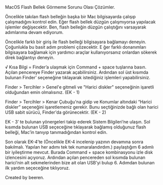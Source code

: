MacOS Flash Bellek Görmeme Sorunu Olası Çözümler.

Öncelikle takılan flash belleğin başka bir Mac bilgisayarda çalışıp çalışmadığını kontrol edin. 
Eğer flash bellek düzgün çalışmıyorsa yapılacak işlemler değişecektir. 
Ben, flash belleğin düzgün çalıştığını varsayarak adımlarıma devam ediyorum.


Öncelikle farklı bir giriş ile flash belleği bilgisayara bağlamayı deneyin. Çoğunlukla bu basit adım problemi çözecektir. E
ğer farklı donanımları bilgisayara bağlamak için yardımcı araçlar kullanıyorsanız onlardan sökerek direk bağlantıyı deneyin.

 √ Kısa Bilgi =  Finder’a ulaşmak için Command + space tuşlarına basın. Açılan pencereye Finder yazarak açabilirsiniz. 
 Ardından sol üst kısımda bulunan Finder’ seçeneğine tıklayarak istediğiniz işlemleri yapabilirsiniz.

Finder > Tercihler > Genel'e gitmeli ve "Harici diskler" seçeneğinin işaretli olduğundan emin olmalısınız. (EK - 1)




Finder > Tercihler > Kenar Çubuğu'na gidip ve Konumlar altındaki “Harici diskler” seçeneğini işaretlemeniz gerekir. 
Bunu seçtiğinizde bağlı olan harici USB sabit sürücü, Finder'da görünecektir. (EK - 2)




EK - 3’ te bulunan yönergeleri takip ederek Sistem Bilgileri’ne ulaşın. Sol kısımda bulunan USB seçeceğine tıklayarak bağlamış olduğunuz flash belleği, 
Mac’in tanıyıp tanımadığından kontrol edin.





Son olarak EK-4’te (Öncelikle EK-4 incelenip yazının devamına sonra bakılmalı. Yapılan her adımı tek tek numaralandırdım.) 
paylaştığım 6 adımlı bir iyileştirme mevcut. Burada Command + space kombinasyonu izle disk izlencesini açıyoruz.
Ardından açılan pencereden sol kısımda bulunan harici’nin alt sekmelerinden bize ait olan USB’yi bulup 6. Adımdan bulunan ilk yardım seçeceğine tıklıyoruz.


Created by beeren.
